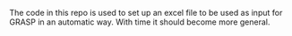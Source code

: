 The code in this repo is used to set up an excel file to be used as input for GRASP in an automatic way.
With time it should become more general.
